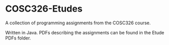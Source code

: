 # COSC326-Etudes
A collection of programming assignments from the COSC326 course.

Written in Java. PDFs describing the assignments can be found in the Etude PDFs folder.

